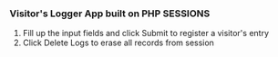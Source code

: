### Visitor's Logger App built on PHP SESSIONS

1. Fill up the input fields and click Submit to register a visitor's entry 
2. Click Delete Logs to erase all records from session